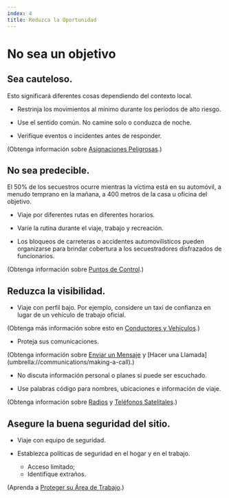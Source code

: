 ```yaml
---
index: 4
title: Reduzca la Oportunidad
---
```

# No sea un objetivo

## Sea cauteloso.

Esto significará diferentes cosas dependiendo del contexto local.

*   Restrinja los movimientos al mínimo durante los períodos de alto riesgo.

*   Use el sentido común. No camine solo o conduzca de noche.

*   Verifique eventos o incidentes antes de responder.

(Obtenga información sobre [Asignaciones Peligrosas](umbrella://work/dangerous-assignments).)

## No sea predecible.

El 50% de los secuestros ocurre mientras la víctima está en su automóvil, a menudo temprano en la mañana, a 400 metros de la casa u oficina del objetivo.

*   Viaje por diferentes rutas en diferentes horarios.

*   Varíe la rutina durante el viaje, trabajo y recreación.

*   Los bloqueos de carreteras o accidentes automovilísticos pueden organizarse para brindar cobertura a los secuestradores disfrazados de funcionarios.

(Obtenga información sobre [Puntos de Control](umbrella://travel/checkpoints).)

## Reduzca la visibilidad.

* Viaje con perfil bajo. Por ejemplo, considere un taxi de confianza en lugar de un vehículo de trabajo oficial.

(Obtenga más información sobre esto en [Conductores y Vehículos](umbrella://travel/vehicles/beginner/s_drivers-and-vehicles.md).)

* Proteja sus comunicaciones.

(Obtenga información sobre [Enviar un Mensaje](umbrella://communications/sending-a-message)  y [Hacer una Llamada] (umbrella://communications/making-a-call).)

* No discuta información personal o planes si puede ser escuchado.

* Use palabras código para nombres, ubicaciones e información de viaje.

(Obtenga información sobre [Radios](umbrella://communications/radios-and-satellite-phones/beginner) y [Teléfonos Satelitales](umbrella://communications/radios-and-satellite-phones/advanced).)

## Asegure la buena seguridad del sitio.

* Viaje con equipo de seguridad.

* Establezca políticas de seguridad en el hogar y en el trabajo.
    * Acceso limitado;
    * Identifique extraños.

(Aprenda a [Proteger su Área de Trabajo](umbrella://information/protect-your-workspace).)